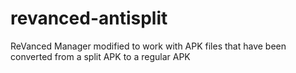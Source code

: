 # revanced-antisplit
ReVanced Manager modified to work with APK files that have been converted from a split APK to a regular APK
